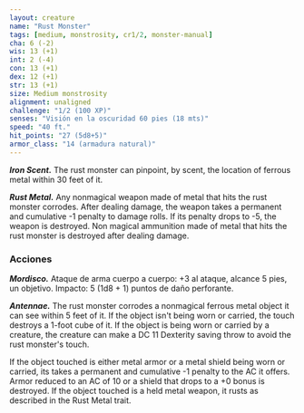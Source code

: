 ```yaml
---
layout: creature
name: "Rust Monster"
tags: [medium, monstrosity, cr1/2, monster-manual]
cha: 6 (-2)
wis: 13 (+1)
int: 2 (-4)
con: 13 (+1)
dex: 12 (+1)
str: 13 (+1)
size: Medium monstrosity
alignment: unaligned
challenge: "1/2 (100 XP)"
senses: "Visión en la oscuridad 60 pies (18 mts)"
speed: "40 ft."
hit_points: "27 (5d8+5)"
armor_class: "14 (armadura natural)"
---
```


***Iron Scent.*** The rust monster can pinpoint, by scent, the location of ferrous metal within 30 feet of it.

***Rust Metal.*** Any nonmagical weapon made of metal that hits the rust monster corrodes. After dealing damage, the weapon takes a permanent and cumulative -1 penalty to damage rolls. If its penalty drops to -5, the weapon is destroyed. Non magical ammunition made of metal that hits the rust monster is destroyed after dealing damage.

### Acciones

***Mordisco.*** Ataque de arma cuerpo a cuerpo: +3 al ataque, alcance 5 pies, un objetivo. Impacto: 5 (1d8 + 1) puntos de daño perforante.

***Antennae.*** The rust monster corrodes a nonmagical ferrous metal object it can see within 5 feet of it. If the object isn't being worn or carried, the touch destroys a 1-foot cube of it. If the object is being worn or carried by a creature, the creature can make a DC 11 Dexterity saving throw to avoid the rust monster's touch.

If the object touched is either metal armor or a metal shield being worn or carried, its takes a permanent and cumulative -1 penalty to the AC it offers. Armor reduced to an AC of 10 or a shield that drops to a +0 bonus is destroyed. If the object touched is a held metal weapon, it rusts as described in the Rust Metal trait.